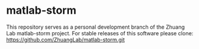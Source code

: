 # matlab-storm
This repository serves as a personal development branch of the Zhuang Lab matlab-storm project.  For  stable releases of this software please clone: https://github.com/ZhuangLab/matlab-storm.git 

